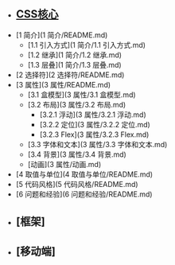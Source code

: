 * ## [CSS核心](README.md)
* [1 简介](1 简介/README.md)
    * [1.1 引入方式](1 简介/1.1 引入方式.md)
    * [1.2 继承](1 简介/1.2 继承.md)
    * [1.3 层叠](1 简介/1.3 层叠.md)
* [2 选择符](2 选择符/README.md)
* [3 属性](3 属性/README.md)
    * [3.1 盒模型](3 属性/3.1 盒模型.md)
    * [3.2 布局](3 属性/3.2 布局.md)
        * [3.2.1 浮动](3 属性/3.2.1 浮动.md)
        * [3.2.2 定位](3 属性/3.2.2 定位.md)
        * [3.2.3 Flex](3 属性/3.2.3 Flex.md)
    * [3.3 字体和文本](3 属性/3.3 字体和文本.md)
    * [3.4 背景](3 属性/3.4 背景.md)
    * [动画](3 属性/动画.md)
* [4 取值与单位](4 取值与单位/README.md)
* [5 代码风格](5 代码风格/README.md)
* [6 问题和经验](6 问题和经验/README.md)
* ## [框架]
* ## [移动端]
